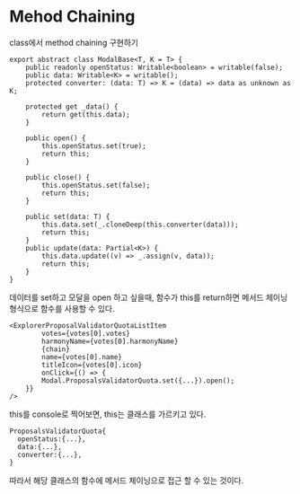 # Mehod Chaining

class에서 method chaining 구현하기

```
export abstract class ModalBase<T, K = T> {
	public readonly openStatus: Writable<boolean> = writable(false);
	public data: Writable<K> = writable();
	protected converter: (data: T) => K = (data) => data as unknown as K;

	protected get _data() {
		return get(this.data);
	}

	public open() {
		this.openStatus.set(true);
		return this;
	}

	public close() {
		this.openStatus.set(false);
		return this;
	}

	public set(data: T) {
		this.data.set(_.cloneDeep(this.converter(data)));
		return this;
	}
	public update(data: Partial<K>) {
		this.data.update((v) => _.assign(v, data));
		return this;
	}
}

```

데이터를 set하고 모달을 open 하고 싶을때, 함수가 this를 return하면 메서드 체이닝 형식으로 함수를 사용할 수 있다.

```
<ExplorerProposalValidatorQuotaListItem
		votes={votes[0].votes}
		harmonyName={votes[0].harmonyName}
		{chain}
		name={votes[0].name}
		titleIcon={votes[0].icon}
		onClick={() => {
		Modal.ProposalsValidatorQuota.set({...}).open();
	}}
/>
```

this를 console로 찍어보면, this는 클래스를 가르키고 있다.

```
ProposalsValidatorQuota{
  openStatus:{...},
  data:{...},
  converter:{...},
}
```

따라서 해당 클래스의 함수에 메서드 체이닝으로 접근 할 수 있는 것이다.

